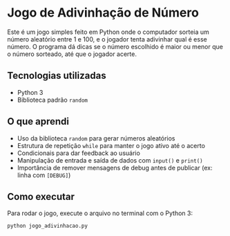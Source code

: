 # Jogo de Adivinhação de Número

Este é um jogo simples feito em Python onde o computador sorteia um número aleatório entre 1 e 100, e o jogador tenta adivinhar qual é esse número. O programa dá dicas se o número escolhido é maior ou menor que o número sorteado, até que o jogador acerte.

## Tecnologias utilizadas

- Python 3  
- Biblioteca padrão `random`

## O que aprendi

- Uso da biblioteca `random` para gerar números aleatórios  
- Estrutura de repetição `while` para manter o jogo ativo até o acerto  
- Condicionais para dar feedback ao usuário  
- Manipulação de entrada e saída de dados com `input()` e `print()`  
- Importância de remover mensagens de debug antes de publicar (ex: linha com `[DEBUG]`)

## Como executar

Para rodar o jogo, execute o arquivo no terminal com o Python 3:

```bash
python jogo_adivinhacao.py
